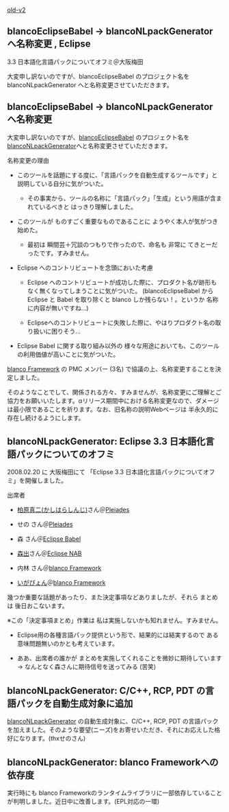 [old-v2](ig080223-orig.html)

## blancoEclipseBabel -> blancoNLpackGenerator へ名称変更 , Eclipse
3.3 日本語化言語パックについてオフミ＠大阪梅田

大変申し訳ないのですが、blancoEclipseBabel のプロジェクト名を blancoNLpackGenerator へと名称変更させていただきます。


## blancoEclipseBabel -> blancoNLpackGenerator へ名称変更

大変申し訳ないのですが、[blancoEclipseBabel](http://www.igapyon.jp/blanco/blancoeclipsebabel.html) のプロジェクト名を [blancoNLpackGenerator](http://www.igapyon.jp/blanco/blanconlpackgenerator.html)へと名称変更させていただきます。

名称変更の理由

* このツールを話題にする度に、「言語パックを自動生成するツールです」と説明している自分に気がついた。
  
  * その事実から、ツールの名称に「言語パック」「生成」という用語が含まれているべきと はっきり理解しました。
  

  
* このツールが ものすごく重要なものであることに ようやく本人が気がつき始めた。
  
  * 最初は 瞬間芸＋冗談のつもりで作ったので、命名も 非常に てきとーだったです。すみません。
  

  
* Eclipse へのコントリビュートを念頭においた考慮
  
  * Eclipse へのコントリビュートが成功した際に、プロダクト名が跡形もなく無くなってしまうことに気がついた。
    (blancoEclipseBabel から Eclipse と Babel を取り除くと blanco しか残らない！。というか 名称に内容が無いですね…)
    
  * Eclipseへのコントリビュートに失敗した際に、やはりプロダクト名の取り扱いに困りそう…
  

  
* Eclipse Babel に関する取り組み以外の 様々な用途においても、このツールの利用価値が高いことに気がついた。

[blanco Framework](http://www.igapyon.jp/blanco/blanco.ja.html) の PMC メンバー (3名) で協議の上、名称変更することを決定しました。

そのようなことでして、関係される方々、すみませんが、名称変更にご理解とご協力をお願いいたします。αリリース期間中における名称変更なので、ダメージは最小限であることを祈ります。なお、旧名称の説明Webページは 半永久的に存在し続けるようにします。

## blancoNLpackGenerator: Eclipse 3.3 日本語化言語パックについてのオフミ

2008.02.20 に 大阪梅田にて 「Eclipse 3.3 日本語化言語パックについてオフミ」を開催しました。

出席者

* [柏原真二(かしはらしんじ)](http://d.hatena.ne.jp/cypher256/)さん＠[Pleiades](http://mergedoc.sourceforge.jp/pleiades.html)
  
* せの さん＠[Pleiades](http://mergedoc.sourceforge.jp/pleiades.html)
  
* 森 さん＠[Eclipse Babel](http://www.eclipse.org/babel/)
  
* [森出](http://www.eclipse.org/dsdp/nab/jp/development/contributors.php)さん＠[Eclipse NAB](http://www.eclipse.org/dsdp/nab/jp/)
  
* 内林 さん＠[blanco Framework](http://www.igapyon.jp/blanco/blanco.ja.html)
  
* [いがぴょん](http://www.igapyon.jp/igapyon/diary/memo/memoigapyon.html)＠[blanco Framework](http://www.igapyon.jp/blanco/blanco.ja.html)

幾つか重要な話題があったり、また決定事項などありましたが、それら まとめは 後日おこないます。

※この「決定事項まとめ」作業は 私は実施しないかも知れません。すみません。

* Eclipse用の各種言語パック提供という形で、結果的には結実するので ある意味問題無いのかとも考えています。
  
* ああ、出席者の誰かが まとめを実施してくれることを微妙に期待しています → なんとなく森さんに期待信号を送ってみる (苦笑)

## blancoNLpackGenerator: C/C++, RCP, PDT の言語パックを自動生成対象に追加

[blancoNLpackGenerator](http://www.igapyon.jp/blanco/blanconlpackgenerator.html) の自動生成対象に、C/C++, RCP, PDT の言語パックを加えました。そのような要望(ニーズ)をお寄せいただき、それにお応えした格好になります。(thxせのさん)

## blancoNLpackGenerator: blanco Frameworkへの依存度

実行時にも blanco Frameworkのランタイムライブラリに一部依存していることが判明しました。近日中に改善します。(EPL対応の一環)